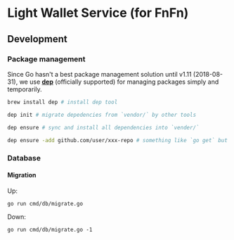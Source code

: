 Light Wallet Service (for FnFn)
==========

Development
----------

### Package management

Since Go hasn't a best package management solution until v1.11 (2018-08-31), we use [**dep**](https://golang.github.io/dep) (officially supported) for managing packages simply and temporarily.

~~~bash
brew install dep # install dep tool

dep init # migrate depedencies from `vendor/` by other tools

dep ensure # sync and install all dependencies into `vender/`

dep ensure -add github.com/user/xxx-repo # something like `go get` but fetch package into `vendor/` and update Gopkg.toml/Gopkg.lock file
~~~

### Database

#### Migration

Up:

~~~
go run cmd/db/migrate.go
~~~

Down:

~~~
go run cmd/db/migrate.go -1
~~~
